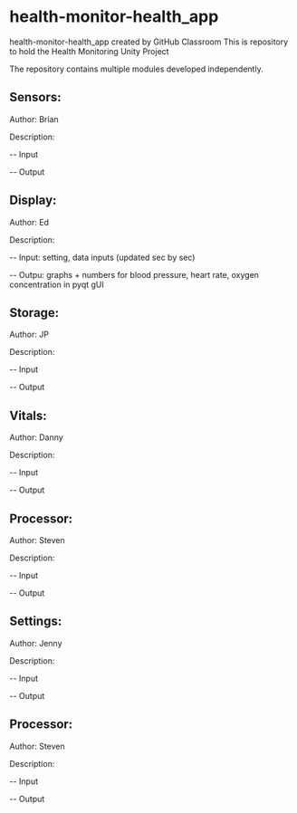 # health-monitor-health_app
health-monitor-health_app created by GitHub Classroom
This is repository to hold the Health Monitoring Unity Project

The repository contains multiple modules developed independently. 

## Sensors:
Author: Brian

Description: 

-- Input

-- Output

## Display:

Author: Ed

Description: 

-- Input: setting, data inputs (updated sec by sec)

-- Outpu: graphs + numbers for blood pressure, heart rate, oxygen concentration in pyqt gUI


## Storage:

Author: JP

Description: 

-- Input

-- Output

## Vitals:

Author: Danny

Description: 

-- Input

-- Output

## Processor:

Author: Steven

Description: 

-- Input

-- Output

## Settings:

Author: Jenny

Description: 

-- Input

-- Output

## Processor:

Author: Steven

Description: 

-- Input

-- Output
